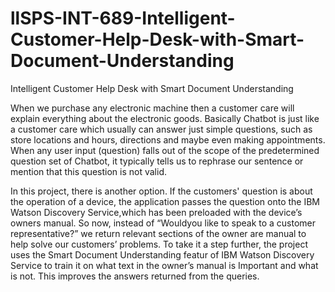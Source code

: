 # llSPS-INT-689-Intelligent-Customer-Help-Desk-with-Smart-Document-Understanding
Intelligent Customer Help Desk with Smart Document Understanding

When we purchase any electronic machine then a customer care will explain everything about the electronic goods. Basically Chatbot is just like a customer care which usually can answer just simple questions, such as store locations and hours, directions and maybe even making appointments. When any user input (question) falls out of the scope of the predetermined question set of Chatbot, it typically tells us to rephrase our sentence or mention that this question is not valid.

In this project, there is another option. If the customers' question is about the operation of a device, the application passes the question onto the IBM Watson Discovery Service,which has been preloaded with the device’s owners manual. So now, instead of “Wouldyou like to speak to a customer representative?” we return relevant sections of the owner are manual to help solve our customers’ problems. To take it a step further, the project uses the Smart Document Understanding featur of IBM Watson Discovery Service to train it on what text in the owner’s manual is Important and what is not. This improves the answers returned from the queries.
